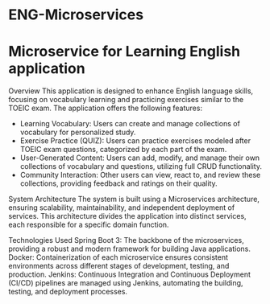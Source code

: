 # ENG-Microservices
# Microservice for Learning English application
Overview
This application is designed to enhance English language skills, focusing on vocabulary learning and practicing exercises similar to the TOEIC exam. The application offers the following features:

- Learning Vocabulary: Users can create and manage collections of vocabulary for personalized study.
- Exercise Practice (QUIZ): Users can practice exercises modeled after TOEIC exam questions, categorized by each part of the exam.
- User-Generated Content: Users can add, modify, and manage their own collections of vocabulary and questions, utilizing full CRUD functionality.
- Community Interaction: Other users can view, react to, and review these collections, providing feedback and ratings on their quality.

System Architecture
The system is built using a Microservices architecture, ensuring scalability, maintainability, and independent deployment of services. This architecture divides the application into distinct services, each responsible for a specific domain function.

Technologies Used
Spring Boot 3: The backbone of the microservices, providing a robust and modern framework for building Java applications.
Docker: Containerization of each microservice ensures consistent environments across different stages of development, testing, and production.
Jenkins: Continuous Integration and Continuous Deployment (CI/CD) pipelines are managed using Jenkins, automating the building, testing, and deployment processes.
